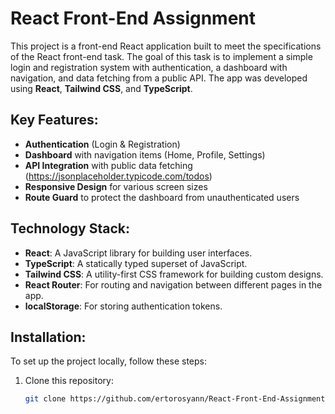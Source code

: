 # React Front-End Assignment

This project is a front-end React application built to meet the specifications of the React front-end task. The goal of this task is to implement a simple login and registration system with authentication, a dashboard with navigation, and data fetching from a public API. The app was developed using **React**, **Tailwind CSS**, and **TypeScript**.

## Key Features:
- **Authentication** (Login & Registration)
- **Dashboard** with navigation items (Home, Profile, Settings)
- **API Integration** with public data fetching (https://jsonplaceholder.typicode.com/todos)
- **Responsive Design** for various screen sizes
- **Route Guard** to protect the dashboard from unauthenticated users

## Technology Stack:
- **React**: A JavaScript library for building user interfaces.
- **TypeScript**: A statically typed superset of JavaScript.
- **Tailwind CSS**: A utility-first CSS framework for building custom designs.
- **React Router**: For routing and navigation between different pages in the app.
- **localStorage**: For storing authentication tokens.

## Installation:
To set up the project locally, follow these steps:

1. Clone this repository:
   ```bash
   git clone https://github.com/ertorosyann/React-Front-End-Assignment.git
